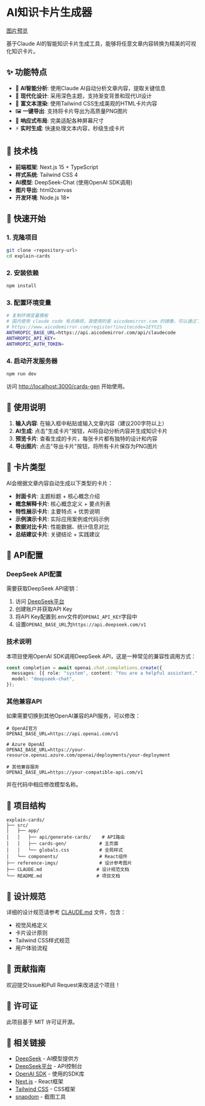 # AI知识卡片生成器

[图片预览](./public/知识卡片-Next.js%20Fetch%20API-1%20(1).png)

基于Claude AI的智能知识卡片生成工具，能够将任意文章内容转换为精美的可视化知识卡片。

## ✨ 功能特点

- 🤖 **AI智能分析**: 使用Claude AI自动分析文章内容，提取关键信息
- 🎨 **现代化设计**: 采用深色主题，支持渐变背景和现代UI设计
- 📝 **富文本渲染**: 使用Tailwind CSS生成美观的HTML卡片内容
- 🖼️ **一键导出**: 支持将卡片导出为高质量PNG图片
- 📱 **响应式布局**: 完美适配各种屏幕尺寸
- ⚡ **实时生成**: 快速处理文本内容，秒级生成卡片

## 🔧 技术栈

- **前端框架**: Next.js 15 + TypeScript
- **样式系统**: Tailwind CSS 4
- **AI模型**: DeepSeek-Chat (使用OpenAI SDK调用)
- **图片导出**: html2canvas
- **开发环境**: Node.js 18+

## 🚀 快速开始

### 1. 克隆项目

```bash
git clone <repository-url>
cd explain-cards
```

### 2. 安装依赖

```bash
npm install
```

### 3. 配置环境变量

```bash
# 复制环境变量模板
# 国内使用 claude code 有点麻烦，我使用的是 aicodemirror.com 的镜像，可以通过下列邀请链接注册，你我均可获得积分奖励，介意的话，直接把 invotecode 部分去掉即可😂
# https://www.aicodemirror.com/register?invitecode=1EYY2S
ANTHROPIC_BASE_URL=https://api.aicodemirror.com/api/claudecode
ANTHROPIC_API_KEY=
ANTHROPIC_AUTH_TOKEN=
```

### 4. 启动开发服务器

```bash
npm run dev
```

访问 [http://localhost:3000/cards-gen](http://localhost:3000/cards-gen) 开始使用。

## 📖 使用说明

1. **输入内容**: 在输入框中粘贴或输入文章内容（建议200字符以上）
2. **AI生成**: 点击"生成卡片"按钮，AI将自动分析内容并生成知识卡片
3. **预览卡片**: 查看生成的卡片，每张卡片都有独特的设计和内容
4. **导出图片**: 点击"导出卡片"按钮，将所有卡片保存为PNG图片

## 🎯 卡片类型

AI会根据文章内容自动生成以下类型的卡片：

- **封面卡片**: 主题标题 + 核心概念介绍
- **概念解释卡片**: 核心概念定义 + 要点列表  
- **特性展示卡片**: 主要特点 + 优势说明
- **示例演示卡片**: 实际应用案例或代码示例
- **数据对比卡片**: 性能数据、统计信息对比
- **总结建议卡片**: 关键结论 + 实践建议

## 🔧 API配置

### DeepSeek API配置

需要获取DeepSeek API密钥：

1. 访问 [DeepSeek平台](https://platform.deepseek.com/)
2. 创建账户并获取API Key
3. 将API Key配置到.env文件的`OPENAI_API_KEY`字段中
4. 设置`OPENAI_BASE_URL`为`https://api.deepseek.com/v1`

### 技术说明

本项目使用OpenAI SDK调用DeepSeek API，这是一种常见的兼容性调用方式：

```typescript
const completion = await openai.chat.completions.create({
  messages: [{ role: "system", content: "You are a helpful assistant." }],
  model: "deepseek-chat",
});
```

### 其他兼容API

如果需要切换到其他OpenAI兼容的API服务，可以修改：

```env
# OpenAI官方
OPENAI_BASE_URL=https://api.openai.com/v1

# Azure OpenAI
OPENAI_BASE_URL=https://your-resource.openai.azure.com/openai/deployments/your-deployment

# 其他兼容服务
OPENAI_BASE_URL=https://your-compatible-api.com/v1
```

并在代码中相应修改模型名称。

## 📁 项目结构

```
explain-cards/
├── src/
│   ├── app/
│   │   ├── api/generate-cards/    # API路由
│   │   ├── cards-gen/            # 主页面
│   │   └── globals.css           # 全局样式
│   └── components/               # React组件
├── reference-imgs/               # 设计参考图片
├── CLAUDE.md                    # 设计规范文档
└── README.md                    # 项目文档
```

## 🎨 设计规范

详细的设计规范请参考 [CLAUDE.md](./CLAUDE.md) 文件，包含：

- 视觉风格定义
- 卡片设计原则
- Tailwind CSS样式规范
- 用户体验流程

## 🤝 贡献指南

欢迎提交Issue和Pull Request来改进这个项目！

## 📄 许可证

此项目基于 MIT 许可证开源。

## 🔗 相关链接

- [DeepSeek](https://www.deepseek.com/) - AI模型提供方
- [DeepSeek平台](https://platform.deepseek.com/) - API控制台
- [OpenAI SDK](https://github.com/openai/openai-node) - 使用的SDK库
- [Next.js](https://nextjs.org/) - React框架
- [Tailwind CSS](https://tailwindcss.com/) - CSS框架
- [snapdom](https://github.com/zumerlab/snapdom/) - 截图工具